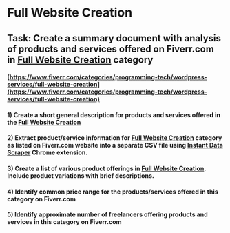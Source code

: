 # Full Website Creation
## Task: Create a summary document with analysis of products and services offered on Fiverr.com in [Full Website Creation](https://www.fiverr.com/categories/programming-tech/wordpress-services/full-website-creation) category
#### [https://www.fiverr.com/categories/programming-tech/wordpress-services/full-website-creation](https://www.fiverr.com/categories/programming-tech/wordpress-services/full-website-creation)
#### 1) Create a short general description for products and services offered in the [Full Website Creation](https://www.fiverr.com/categories/programming-tech/wordpress-services/full-website-creation)
#### 2) Extract product/service information for [Full Website Creation](https://www.fiverr.com/categories/programming-tech/wordpress-services/full-website-creation) category as listed on Fiverr.com website into a separate CSV file using [Instant Data Scraper](https://chrome.google.com/webstore/detail/instant-data-scraper/ofaokhiedipichpaobibbnahnkdoiiah) Chrome extension.
#### 3) Create a list of various product offerings in [Full Website Creation](https://www.fiverr.com/categories/programming-tech/wordpress-services/full-website-creation). Include product variations with brief descriptions.
#### 4) Identify common price range for the products/services offered in this category on Fiverr.com
#### 5) Identify approximate number of freelancers offering products and services in this category on Fiverr.com

